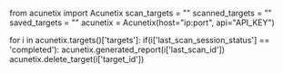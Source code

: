 from acunetix import Acunetix
scan_targets = ""
scanned_targets = ""
saved_targets = ""
acunetix = Acunetix(host="ip:port", api="API_KEY")


for i in acunetix.targets()['targets']:
    if(i['last_scan_session_status'] == 'completed'):
        acunetix.generated_report(i['last_scan_id'])
        acunetix.delete_target(i['target_id'])
